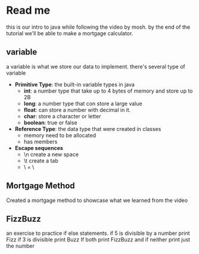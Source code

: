 # Read me

this is our intro to java while following the video by mosh. by the end of the tutorial we'll be able to make a mortgage calculator.

## variable
a variable is what we store our data to implement.
there's several type of variable
* **Primitive Type**: the built-in variable types in java
  * **int**: a number type that take up to 4 bytes of memory and store up to 2B
  * **long**: a number type that con store a large value
  * **float**: can store a number with decimal in it.
  * **char**: store a character or letter
  * **boolean**: true or false
* **Reference Type**: the data type that were created in classes
  * memory need to be allocated
  * has members
* **Escape sequences**
  * \n create a new space
  * \t create a tab
  * \\ = \
## Mortgage Method
Created a mortgage method to showcase what we learned from the video

## FizzBuzz
an exercise to practice if else statements. 
if 5 is divisible by a number print Fizz
if 3 is divisible print Buzz
If both print FizzBuzz and if neither print just the number

